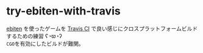 # try-ebiten-with-travis

[ebiten](https://github.com/hajimehoshi/ebiten) を使ったゲームを [Travis CI](https://travis-ci.org/) で良い感じにクロスプラットフォームビルドするための練習 ʕ◔ϖ◔ʔ  
`CGO`を有効にしたビルドが難関。
